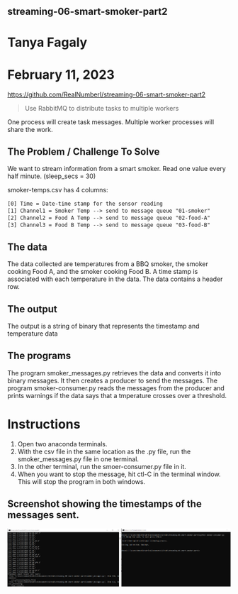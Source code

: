 ## streaming-06-smart-smoker-part2
# Tanya Fagaly
# February 11, 2023
https://github.com/RealNumberI/streaming-06-smart-smoker-part2

> Use RabbitMQ to distribute tasks to multiple workers

One process will create task messages. Multiple worker processes will share the work. 

## The Problem / Challenge To Solve

We want to stream information from a smart smoker. Read one value every half minute. (sleep_secs = 30)

smoker-temps.csv has 4 columns:

    [0] Time = Date-time stamp for the sensor reading
    [1] Channel1 = Smoker Temp --> send to message queue "01-smoker"
    [2] Channel2 = Food A Temp --> send to message queue "02-food-A"
    [3] Channel3 = Food B Temp --> send to message queue "03-food-B"

## The data
The data collected are temperatures from a BBQ smoker, the smoker cooking Food A, and the smoker cooking Food B.
A time stamp is associated with each temperature in the data. 
The data contains a header row.

## The output
The output is a string of binary that represents the timestamp and temperature data

## The programs
The program smoker_messages.py retrieves the data and converts it into binary messages.  It then creates a producer to send the messages.
The program smoker-consumer.py reads the messages from the producer and prints warnings if the data says that a tmperature crosses over a threshold.

# Instructions
1. Open two anaconda terminals.  
2. With the csv file in the same location as the .py file, run the smoker_messages.py file in one terminal.  
3. In the other terminal, run the smoer-consumer.py file in it.
4. When you want to stop the message, hit ctl-C in the terminal window.  This will stop the program in both windows.

## Screenshot showing the timestamps of the messages sent.
![Screenshot]( TerminalScreenshots.png )

